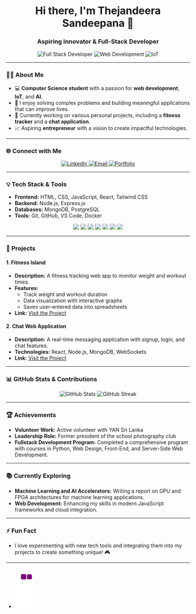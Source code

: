 <h1 align="center">Hi there, I'm Thejandeera Sandeepana 👋</h1>
<h3 align="center">Aspiring Innovator & Full-Stack Developer</h3>

<p align="center">
  <img src="https://img.shields.io/badge/-Full%20Stack%20Developer-000000?style=flat&logo=javascript&logoColor=yellow" alt="Full Stack Developer" />
  <img src="https://img.shields.io/badge/-Web%20Development-000000?style=flat&logo=react&logoColor=61DAFB" alt="Web Development" />
  <img src="https://img.shields.io/badge/-IoT-000000?style=flat&logo=internet-explorer&logoColor=blue" alt="IoT" />
</p>

---

### 👨‍💻 About Me

- 💻 **Computer Science student** with a passion for **web development**, **IoT**, and **AI**.  
- 🚀 I enjoy solving complex problems and building meaningful applications that can improve lives.  
- 🌱 Currently working on various personal projects, including a **fitness tracker** and a **chat application**.
- 📈 Aspiring **entrepreneur** with a vision to create impactful technologies.  

---

### 🌐 Connect with Me  
<p align="center">
  <a href="https://www.linkedin.com/in/thejandeera-sandeepana-6baa17208" target="_blank">
    <img src="https://img.shields.io/badge/LinkedIn-0A66C2?style=flat&logo=linkedin&logoColor=white" alt="LinkedIn"/>
  </a>
  <a href="mailto:thejan1010@gmail.com" target="_blank">
    <img src="https://img.shields.io/badge/Email-thejan1010@gmail.com-D14836?style=flat&logo=gmail&logoColor=white" alt="Email"/>
  </a>
  <a href="https://thejandeerasandeepana.netlify.app" target="_blank">
    <img src="https://img.shields.io/badge/Portfolio-000000?style=flat&logo=github&logoColor=white" alt="Portfolio"/>
  </a>
</p>

---

### 💡 Tech Stack & Tools

- **Frontend:** HTML, CSS, JavaScript, React, Tailwind CSS  
- **Backend:** Node.js, Express.js  
- **Databases:** MongoDB, PostgreSQL  
- **Tools:** Git, GitHub, VS Code, Docker  

<p align="center">
  <img src="https://img.shields.io/badge/-HTML5-E34F26?style=flat-square&logo=html5&logoColor=white" />
  <img src="https://img.shields.io/badge/-CSS3-1572B6?style=flat-square&logo=css3&logoColor=white" />
  <img src="https://img.shields.io/badge/-JavaScript-F7DF1E?style=flat-square&logo=javascript&logoColor=black" />
  <img src="https://img.shields.io/badge/-React-61DAFB?style=flat-square&logo=react&logoColor=black" />
  <img src="https://img.shields.io/badge/-Node.js-339933?style=flat-square&logo=node.js&logoColor=white" />
  <img src="https://img.shields.io/badge/-MongoDB-47A248?style=flat-square&logo=mongodb&logoColor=white" />
  <img src="https://img.shields.io/badge/-PostgreSQL-336791?style=flat-square&logo=postgresql&logoColor=white" />
</p>

---

### 📂 Projects

#### 1. **Fitness Island**  
- **Description:** A fitness tracking web app to monitor weight and workout times.  
- **Features:**  
  - Track weight and workout duration  
  - Data visualization with interactive graphs  
  - Saves user-entered data into spreadsheets  
- **Link:** [Visit the Project](https://fitnessisland.netlify.app/)

#### 2. **Chat Web Application**  
- **Description:** A real-time messaging application with signup, login, and chat features.  
- **Technologies:** React, Node.js, MongoDB, WebSockets  
- **Link:** [Visit the Project](https://yourchatapp.example.com)

---

### 📊 GitHub Stats & Contributions  
<p align="center">
  <img src="https://github-readme-stats.vercel.app/api?username=Thejandeera&show_icons=true&theme=radical" alt="GitHub Stats" width="48%"/>
  <img src="https://github-readme-streak-stats.herokuapp.com?user=Thejandeera&theme=radical&date_format=M%20j%5B%2C%20Y%5D" alt="GitHub Streak" width="48%"/>
</p>

---

### 🏆 Achievements  
- **Volunteer Work:** Active volunteer with YAN Sri Lanka  
- **Leadership Role:** Former president of the school photography club  
- **Fullstack Development Program:** Completed a comprehensive program with courses in Python, Web Design, Front-End, and Server-Side Web Development.

---

### 📚 Currently Exploring
- **Machine Learning and AI Accelerators:** Writing a report on GPU and FPGA architectures for machine learning applications.
- **Web Development:** Enhancing my skills in modern JavaScript frameworks and cloud integration.

---

### ⚡ Fun Fact
- I love experimenting with new tech tools and integrating them into my projects to create something unique! 🎮

---

- ![snake gif](https://github.com/Thejandeera/Thejandeera/blob/output/github-contribution-grid-snake.gif)


